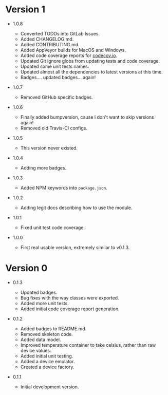 # Version 1

- 1.0.8
    - Converted TODOs into GitLab Issues.
    - Added CHANGELOG.md.
    - Added CONTRIBUTING.md.
    - Added AppVeyor builds for MacOS and Windows.
    - Added code coverage reports for 
        [codecov.io](https://codecov.io/gl/deliberist/raspi-1wire-temp).
    - Updated Git ignore globs from updating tests and code coverage.
    - Updated some unit tests names.
    - Updated almost all the dependencies to latest versions at this time.
    - Badges.... updated badges... again!

- 1.0.7
    - Removed GitHub specific badges.

- 1.0.6
    - Finally added bumpversion, cause I don't want to skip versions again!
    - Removed old Travis-CI configs.

- 1.0.5
    - This version never existed.

- 1.0.4
    - Adding more badges.

- 1.0.3
    - Added NPM keywords into `package.json`.

- 1.0.2
    - Adding legit docs describing how to use the module.

- 1.0.1
    - Fixed unit test code coverage.

- 1.0.0
    - First real usable version, extremely similar to v0.1.3. 

# Version 0

- 0.1.3
    - Updated badges.
    - Bug fixes with the way classes were exported.
    - Added more unit tests.
    - Added initial code coverage report generation.

- 0.1.2
    - Added badges to README.md.
    - Removed skeleton code.
    - Added data model.
    - Improved temperature container to take celsius, rather than raw device
        values.
    - Added initial unit testing.
    - Added a device emulator.
    - Created a device factory.

- 0.1.1
    - Initial development version.
